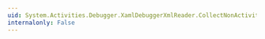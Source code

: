 ```yaml
---
uid: System.Activities.Debugger.XamlDebuggerXmlReader.CollectNonActivitySourceLocation
internalonly: False
---
```

